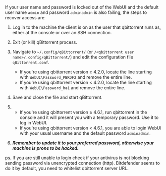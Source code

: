 If your user name and password is locked out of the WebUI and the default user name `admin` and password `adminadmin` is also failing, the steps to recover access are:

1. Log in to the machine the client is on as the user that qbittorrent runs as, either at the console or over an SSH connection.

2. Exit (or kill) qBittorrent process.

3. Navigate to `~/.config/qBittorrent/` (or `/<qbittorrent user name>/.config/qBittorrent/`) and edit the configuration file `qBittorrent.conf`.
    * If you're using qbittorrent version ≥ 4.2.0, locate the line starting with `WebUI\Password_PBKDF2` and remove the entire line.
    * If you're using qbittorrent version < 4.2.0, locate the line starting with `WebUI\Password_ha1` and remove the entire line.

4. Save and close the file and start qBittorrent.

5.
   * If you're using qbittorrent version ≥ 4.6.1, run qbittorrent in the console and it will present you with a temporary password. Use it to log in WebUI.
   * If you're using qbittorrent version < 4.6.1, you are able to login WebUI with your usual username and the default password `adminadmin`.

6. ***Remember to update it to your preferred password, otherwise your machine is prone to be hacked.***

ps. If you are still unable to login check if your antivirus is not blocking sending password via unencrypted connection (http). Bitdefender seems to do it by default, you need to whitelist qbittorrent server URL.
